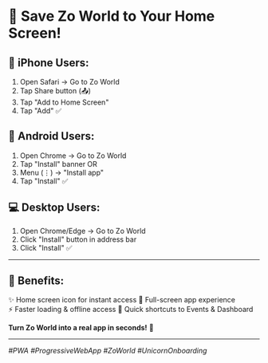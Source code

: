# 📱 Save Zo World to Your Home Screen!

## 🍎 **iPhone Users:**
1. Open Safari → Go to Zo World
2. Tap Share button (📤) 
3. Tap "Add to Home Screen"
4. Tap "Add" ✅

## 🤖 **Android Users:**
1. Open Chrome → Go to Zo World  
2. Tap "Install" banner OR
3. Menu (⋮) → "Install app"
4. Tap "Install" ✅

## 💻 **Desktop Users:**
1. Open Chrome/Edge → Go to Zo World
2. Click "Install" button in address bar
3. Click "Install" ✅

---

## 🎉 **Benefits:**
✨ Home screen icon for instant access
📱 Full-screen app experience  
⚡ Faster loading & offline access
🎯 Quick shortcuts to Events & Dashboard

**Turn Zo World into a real app in seconds!** 🦄

---

*#PWA #ProgressiveWebApp #ZoWorld #UnicornOnboarding*

